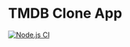 # TMDB Clone App  
[![Node.js CI](https://github.com/olegdemchenko/TMDBClone/actions/workflows/node.js.yml/badge.svg)](https://github.com/olegdemchenko/TMDBClone/actions/workflows/node.js.yml)
